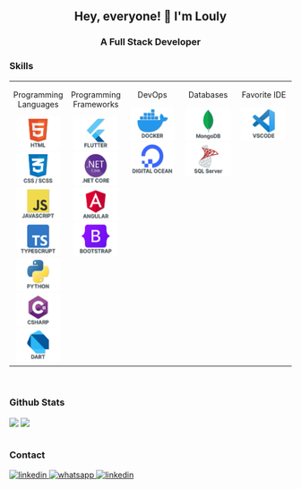 <h2 align="center">Hey, everyone! 👋 I'm Louly</h2>

<h3 align="center">A Full Stack Developer</h3>

### Skills
<table><tr><td valign="top" width="20%">

<div align="center">
<p>Programming Languages</p>
<img src="https://github.com/mathlouly/mathlouly/blob/main/html-icon.png" alt="html" width="80" height="60"/>
<img src="https://github.com/mathlouly/mathlouly/blob/main/css-icon.png" alt="css" width="80" height="60"/>
<img src="https://github.com/mathlouly/mathlouly/blob/main/js-icon.png" alt="javascript" width="80" height="60"/>
<img src="https://github.com/mathlouly/mathlouly/blob/main/ts-icon.png" alt="typescript" width="80" height="60"/>
<img src="https://github.com/mathlouly/mathlouly/blob/main/python-icon.png" alt="python" width="80" height="60"/>
<img src="https://github.com/mathlouly/mathlouly/blob/main/csharp-icon.png" alt="csharp" width="80" height="60"/>
<img src="https://github.com/mathlouly/mathlouly/blob/main/dart-icon.png" alt="dart" width="80" height="60"/>
</div>
</td>
    
<td valign="top" width="20%">
<div align="center">
<p>Programming Frameworks</p>
<img src="https://github.com/mathlouly/mathlouly/blob/main/flutter-icon.png" alt="flutter" width="80" height="60"/>
<img src="https://github.com/mathlouly/mathlouly/blob/main/dotnet-icon.png" alt="dotnet" width="80" height="60"/>
<img src="https://github.com/mathlouly/mathlouly/blob/main/angular-icon.png" alt="angular" width="80" height="60"/>
<img src="https://github.com/mathlouly/mathlouly/blob/main/bootstrap-icon.png" alt="bootstrap" width="80" height="60"/>
</div>
</td>

<td valign="top" width="20%">
<div align="center">
<p>DevOps</p>
<img src="https://github.com/mathlouly/mathlouly/blob/main/docker-icon.png" alt="docker" width="80" height="60"/>
<img src="https://github.com/mathlouly/mathlouly/blob/main/digitalocean-icon.png" alt="digitalocean" width="80" height="60"/>
</div>
</td>

<td valign="top" width="20%">
<div align="center">
<p>Databases</p>
<img src="https://github.com/mathlouly/mathlouly/blob/main/mongodb-icon.png" alt="mongodb" width="80" height="60"/>
<img src="https://github.com/mathlouly/mathlouly/blob/main/sqlserver-icon.png" alt="sqlserver" width="80" height="60"/>
</div>
</td>


<td valign="top" width="20%">
<div align="center">
<p>Favorite IDE</p>
<img src="https://github.com/mathlouly/mathlouly/blob/main/vscode-icon.png" alt="vscode" width="80" height="60"/>
</div>
</td>

</tr>
</table>

<br/> 

### Github Stats
<div align="left">
<img src="https://github-readme-stats.vercel.app/api?username=mathlouly&show_icons=true&count_private=true&hide_border=true&theme=chartreuse-dark" align="center" />
<img src="https://github-readme-stats.vercel.app/api/top-langs/?username=mathlouly&layout=compact&hide_border=true&theme=chartreuse-dark" align="center" />
</div>

<br/> 

### Contact
<div align="left">
<a href="https://www.linkedin.com/in/matheuslouly/">
  <img src="https://img.shields.io/badge/LinkedIn-0077B5?style=for-the-badge&logo=linkedin&logoColor=white" alt="linkedin">
</a>
  
<a href="https://api.whatsapp.com/send?phone=5562996848115">
  <img src="https://img.shields.io/badge/WhatsApp-25D366?style=for-the-badge&logo=whatsapp&logoColor=white" alt="whatsapp">
</a>  
  
<a href="https://instagram.com/mathlouly">
  <img src="https://img.shields.io/badge/Instagram-E4405F?style=for-the-badge&logo=instagram&logoColor=white" alt="linkedin">
</a>
</div>
